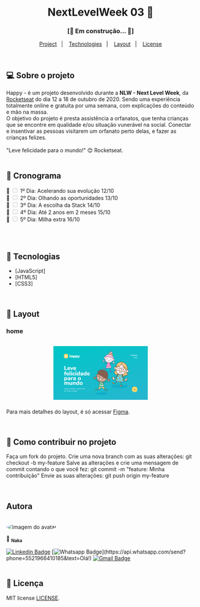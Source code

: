 
<h1 align="center">NextLevelWeek 03 🚀 </h1>
<h3 align="center">[🚧  Em construção...  🚧]</h3>





</p>

<p align="center">
  <a href="#-project">Project</a>&nbsp;&nbsp;&nbsp;|&nbsp;&nbsp;&nbsp;
  <a href="#rocket-Technologies">Technologies</a>&nbsp;&nbsp;&nbsp;|&nbsp;&nbsp;&nbsp;
  <a href="#-layout">Layout</a>&nbsp;&nbsp;&nbsp;|&nbsp;&nbsp;&nbsp;
  <a href="#-licença">License</a>
</p>
<br>




## 💻 Sobre o projeto

Happy - é um projeto desenvolvido durante a **NLW - Next Level Week**, da [Rocketseat](https://rocketseat.com.br/) do dia 12 a 18 de outubro de 2020. Sendo uma experiência totalmente online e gratuita por uma semana, com explicações do conteúdo e mão na massa.  <br> 
O objetivo do projeto é presta assistência a orfanatos, que tenha crianças que se encontre em qualidade e/ou situação vunerável na social. Conectar e insentivar as pessoas visitarem um orfanato perto delas, e fazer as crianças felizes. <br><br>
"Leve felicidade para o mundo!" 😊 Rocketseat.
<br><br>


## 📅 Cronograma
🚧
<input type="checkbox" disabled/> 1º Dia: Acelerando sua evolução 12/10 <br> 🚧
<input type="checkbox" disabled/> 2º Dia: Olhando as oportunidades 13/10 <br> 🚧
<input type="checkbox" disabled/> 3º Dia: A escolha da Stack 14/10 <br> 🚧
<input type="checkbox" disabled/> 4º Dia: Até 2 anos em 2 meses 15/10 <br> 🚧
<input type="checkbox" disabled/> 5º Dia: Milha extra 16/10<br><br> 

<br>

## 🚀 Tecnologias


- [JavaScript]
- [HTML5]
- [CSS3]


<br>

## 🎨 Layout

### home

<h2 align="center">
    <img width="50%" alt="NextLevelWeek" title="#NextLevelWeek" src="./images/capa.png" />
    
</h2>

Para mais detalhes do layout, é só acessar [Figma](https://www.figma.com/file/vphQV4U3HWLCMbt6Vmylob/Happy-Web-(Copy)?node-id=0%3A1).

<br>



## 💪 Como contribuir no projeto
Faça um fork do projeto.
Crie uma nova branch com as suas alterações: git checkout -b my-feature
Salve as alterações e crie uma mensagem de commit contando o que você fez: git commit -m "feature: Minha contribuição"
Envie as suas alterações: git push origin my-feature

<br>


## Autora
<br>
<img style="border-radius: 50%" src="https://avatars1.githubusercontent.com/u/67131828?s=400&u=c888d029097f2333d1ed889d6400dd534f50fdc7&v=4" width="100px;" alt="imagem do avatar"/>
<br>

📝 <sub><b>Naka</b></sub></a> 

[![Linkedin Badge](https://img.shields.io/badge/-Linkedin-blue?style=flat-square&logo=Linkedin&logoColor=white&link=https://www.linkedin.com/in/alexandra-nakamura/)](https://www.linkedin.com/in/alexandra-nakamura/)
[![Whatsapp Badge](https://img.shields.io/badge/-Whatsapp-4CA143?style=flat-square&labelColor=4CA143&logo=whatsapp&logoColor=white&link=https://api.whatsapp.com/send?phone=5521966410185&text=Olá!)](https://api.whatsapp.com/send?phone=5521966410185&text=Olá!)
[![Gmail Badge](https://img.shields.io/badge/-Gmail-c14438?style=flat-square&logo=Gmail&logoColor=white&link=mailto:designernakamura@gmail.com)](mailto:designernakamura@gmail.com)
<br>
<br>



## 📝 Licença

MIT license [LICENSE](/LICENSE).
